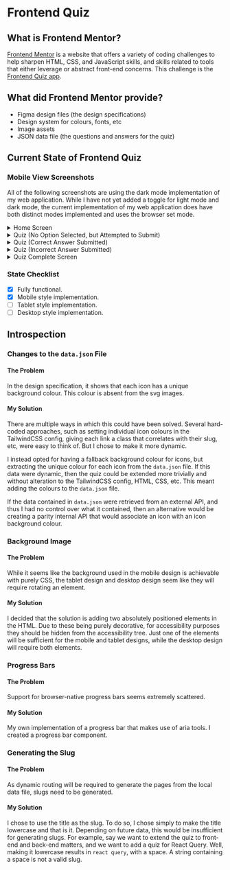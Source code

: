 # Frontend Quiz

## What is Frontend Mentor?

[Frontend Mentor](https://www.frontendmentor.io/) is a website that offers a variety of coding challenges to help sharpen HTML, CSS, and JavaScript skills, and skills related to tools that either leverage or abstract front-end concerns. This challenge is the [Frontend Quiz app](https://www.frontendmentor.io/challenges/frontend-quiz-app-BE7xkzXQnU).

## What did Frontend Mentor provide?

- Figma design files (the design specifications)
- Design system for colours, fonts, etc
- Image assets
- JSON data file (the questions and answers for the quiz)

## Current State of Frontend Quiz

### Mobile View Screenshots

All of the following screenshots are using the dark mode implementation of my web application. While I have not yet added a toggle for light mode and dark mode, the current implementation of my web application does have both distinct modes implemented and uses the browser set mode.

<details>
<summary>Home Screen</summary>
<img src="./assets/home_mobile.png" alt="Mobile view of home screen implementation" />
</details>

<details>
<summary>Quiz (No Option Selected, but Attempted to Submit)</summary>
<img src="./assets/quiz_no_option_selected.png" alt="Mobile view of quiz screen implementation with no answer selected and an attempt to submit no answer">
</details>

<details>
<summary>Quiz (Correct Answer Submitted)</summary>
<img src="./assets/quiz_correct_answer_mobile.png" alt="Mobile view of quiz screen implementation with correct answer selected">
</details>

<details>
<summary>Quiz (Incorrect Answer Submitted)</summary>
<img src="./assets/quiz_incorrect_answer_mobile.png" alt="Mobile view of quiz screen implementation with incorrect answer selected">
</details>

<details>
<summary>Quiz Complete Screen</summary>
<img src="./assets/quiz_complete_mobile.png" alt="Mobile view of quiz completion screen, with a score of 9 out of 10 in the HTML quiz category">
</details>

### State Checklist

- [x] Fully functional.
- [x] Mobile style implementation.
- [ ] Tablet style implementation.
- [ ] Desktop style implementation.

## Introspection

### Changes to the `data.json` File

#### The Problem

In the design specification, it shows that each icon has a unique background colour. This colour is absent from the svg images.

#### My Solution

There are multiple ways in which this could have been solved. Several hard-coded approaches, such as setting individual icon colours in the TailwindCSS config, giving each link a class that correlates with their slug, etc, were easy to think of. But I chose to make it more dynamic.

I instead opted for having a fallback background colour for icons, but extracting the unique colour for each icon from the `data.json` file. If this data were dynamic, then the quiz could be extended more trivially and without alteration to the TailwindCSS config, HTML, CSS, etc. This meant adding the colours to the `data.json` file.

If the data contained in `data.json` were retrieved from an external API, and thus I had no control over what it contained, then an alternative would be creating a parity internal API that would associate an icon with an icon background colour.

### Background Image

#### The Problem

While it seems like the background used in the mobile design is achievable with purely CSS, the tablet design and desktop design seem like they will require rotating an element.

#### My Solution

I decided that the solution is adding two absolutely positioned elements in the HTML. Due to these being purely decorative, for accessibility purposes they should be hidden from the accessibility tree. Just one of the elements will be sufficient for the mobile and tablet designs, while the desktop design will require both elements.

### Progress Bars

#### The Problem

Support for browser-native progress bars seems extremely scattered.

#### My Solution

My own implementation of a progress bar that makes use of aria tools. I created a progress bar component.

### Generating the Slug

#### The Problem

As dynamic routing will be required to generate the pages from the local data file, slugs need to be generated.

#### My Solution

I chose to use the title as the slug. To do so, I chose simply to make the title lowercase and that is it. Depending on future data, this would be insufficient for generating slugs. For example, say we want to extend the quiz to front-end and back-end matters, and we want to add a quiz for React Query. Well, making it lowercase results in `react query`, with a space. A string containing a space is not a valid slug.
